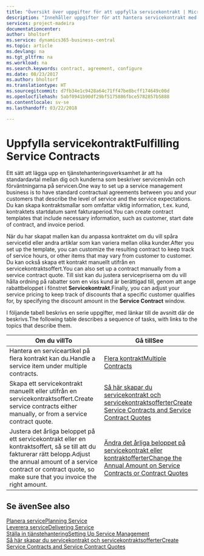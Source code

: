 ```yaml
---
title: "Översikt över uppgifter för att uppfylla servicekontrakt | Microsoft Docs"
description: "Innehåller uppgifter för att hantera servicekontrakt med kunder."
services: project-madeira
documentationcenter: 
author: bholtorf
ms.service: dynamics365-business-central
ms.topic: article
ms.devlang: na
ms.tgt_pltfrm: na
ms.workload: na
ms.search.keywords: contract, agreement, configure
ms.date: 08/23/2017
ms.author: bholtorf
ms.translationtype: HT
ms.sourcegitcommit: d7fb34e1c9428a64c71ff47be8bcff174649c00d
ms.openlocfilehash: 5abf0941b90df29bf5175886fbce5782857b5888
ms.contentlocale: sv-se
ms.lasthandoff: 03/22/2018

---
```

# <a name="fulfilling-service-contracts"></a><span data-ttu-id="ac4eb-103">Uppfylla servicekontrakt</span><span class="sxs-lookup"><span data-stu-id="ac4eb-103">Fulfilling Service Contracts</span></span> 
<span data-ttu-id="ac4eb-104">Ett sätt att lägga upp en tjänstehanteringsverksamhet är att ha standardavtal mellan dig och kunderna som beskriver servicenivån och förväntningarna på servicen.</span><span class="sxs-lookup"><span data-stu-id="ac4eb-104">One way to set up a service management business is to have standard contractual agreements between you and your customers that describe the level of service and the service expectations.</span></span> <span data-ttu-id="ac4eb-105">Du kan skapa kontraktsmallar som omfattar viktig information, t.ex. kund, kontraktets startdatum samt fakturaperiod.</span><span class="sxs-lookup"><span data-stu-id="ac4eb-105">You can create contract templates that include necessary information, such as customer, start date of contract, and invoice period.</span></span>  
  
<span data-ttu-id="ac4eb-106">När du har skapat mallen kan du anpassa kontraktet om du vill spåra servicetid eller andra artiklar som kan variera mellan olika kunder.</span><span class="sxs-lookup"><span data-stu-id="ac4eb-106">After you set up the template, you can customize the resulting contract to keep track of service hours, or other items that may vary from customer to customer.</span></span> <span data-ttu-id="ac4eb-107">Du kan också skapa ett kontrakt manuellt utifrån en servicekontraktsoffert.</span><span class="sxs-lookup"><span data-stu-id="ac4eb-107">You can also set up a contract manually from a service contract quote.</span></span> <span data-ttu-id="ac4eb-108">Till sist kan du justera servicepriserna om du vill hålla ordning på rabatter som en viss kund är berättigad till, genom att ange rabattbeloppet i fönstret **Servicekontrakt**.</span><span class="sxs-lookup"><span data-stu-id="ac4eb-108">Finally, you can adjust your service pricing to keep track of discounts that a specific customer qualifies for, by specifying the discount amount in the **Service Contract** window.</span></span>  

<span data-ttu-id="ac4eb-109">I följande tabell beskrivs en serie uppgifter, med länkar till de avsnitt där de beskrivs.</span><span class="sxs-lookup"><span data-stu-id="ac4eb-109">The following table describes a sequence of tasks, with links to the topics that describe them.</span></span>   
  
|<span data-ttu-id="ac4eb-110">**Om du vill**</span><span class="sxs-lookup"><span data-stu-id="ac4eb-110">**To**</span></span>|<span data-ttu-id="ac4eb-111">**Gå till**</span><span class="sxs-lookup"><span data-stu-id="ac4eb-111">**See**</span></span>|  
|------------|-------------|  
|<span data-ttu-id="ac4eb-112">Hantera en serviceartikel på flera kontrakt kan du.</span><span class="sxs-lookup"><span data-stu-id="ac4eb-112">Handle a service item under multiple contracts.</span></span> | [<span data-ttu-id="ac4eb-113">Flera kontrakt</span><span class="sxs-lookup"><span data-stu-id="ac4eb-113">Multiple Contracts</span></span>](service-multiple-contracts.md)|  
|<span data-ttu-id="ac4eb-114">Skapa ett servicekontrakt manuellt eller utifrån en servicekontraktsoffert.</span><span class="sxs-lookup"><span data-stu-id="ac4eb-114">Create service contracts either manually, or from a service contract quote.</span></span>| [<span data-ttu-id="ac4eb-115">Så här skapar du servicekontrakt och servicekontraktsofferter</span><span class="sxs-lookup"><span data-stu-id="ac4eb-115">Create Service Contracts and Service Contract Quotes</span></span>](service-how-to-create-service-contracts-and-service-contract-quotes.md)|
|<span data-ttu-id="ac4eb-116">Justera det årliga beloppet på ett servicekontrakt eller en kontraktsoffert, så se till att du fakturerar rätt belopp.</span><span class="sxs-lookup"><span data-stu-id="ac4eb-116">Adjust the annual amount of a service contract or contract quote, so make sure that you invoice the right amount.</span></span>|[<span data-ttu-id="ac4eb-117">Ändra det årliga beloppet på servicekontrakt eller kontraktofferter</span><span class="sxs-lookup"><span data-stu-id="ac4eb-117">Change the Annual Amount on Service Contracts or Contract Quotes</span></span>](service-how-to-change-the-annual-amount-on-service-contracts-or-contract-quotes.md)|

## <a name="see-also"></a><span data-ttu-id="ac4eb-118">Se även</span><span class="sxs-lookup"><span data-stu-id="ac4eb-118">See also</span></span>
[<span data-ttu-id="ac4eb-119">Planera service</span><span class="sxs-lookup"><span data-stu-id="ac4eb-119">Planning Service</span></span>](service-plan-service.md)  
[<span data-ttu-id="ac4eb-120">Leverera service</span><span class="sxs-lookup"><span data-stu-id="ac4eb-120">Delivering Service</span></span>](service-deliver-service.md)  
[<span data-ttu-id="ac4eb-121">Ställa in tjänstehantering</span><span class="sxs-lookup"><span data-stu-id="ac4eb-121">Setting Up Service Management</span></span>](service-setup-service.md)  
[<span data-ttu-id="ac4eb-122">Så här skapar du servicekontrakt och servicekontraktsofferter</span><span class="sxs-lookup"><span data-stu-id="ac4eb-122">Create Service Contracts and Service Contract Quotes</span></span>](service-how-to-create-service-contracts-and-service-contract-quotes.md)  

